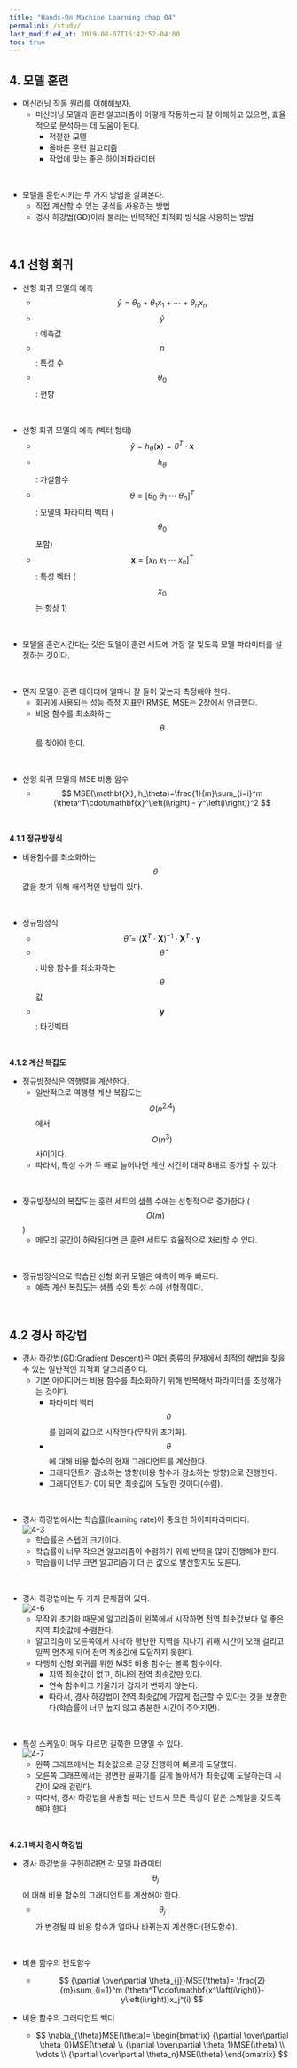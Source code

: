 ```yaml
---
title: "Hands-On Machine Learning chap 04"
permalink: /study/
last_modified_at: 2019-08-07T16:42:52-04:00
toc: true
---
```


## 4. 모델 훈련

- 머신러닝 작동 원리를 이해해보자.
  - 머신러닝 모델과 훈련 알고리즘이 어떻게 작동하는지 잘 이해하고 있으면, 효율적으로 분석하는 데 도움이 된다.
    - 적절한 모델
    - 올바른 훈련 알고리즘
    - 작업에 맞는 좋은 하이퍼파라미터
<br>

- 모델을 훈련시키는 두 가지 방법을 살펴본다.
  - 직접 계산할 수 있는 공식을 사용하는 방법
  - 경사 하강법(GD)이라 불리는 반복적인 최적화 방식을 사용하는 방법
<br>

## 4.1 선형 회귀

- 선형 회귀 모델의 예측
  - $$ \hat{y}=\theta_{0}+\theta_{1}x_{1}+\cdots+\theta_{n}x_{n} $$
  - $$ \hat{y} $$ : 예측값
  - $$ n $$ : 특성 수
  - $$ \theta_{0} $$ : 편향
<br>

- 선형 회귀 모델의 예측 (벡터 형태)
  - $$ \hat{y}=h_\theta(\mathbf{x})=\theta^T\cdot\mathbf{x} $$
  - $$ h_\theta $$ : 가설함수
  - $$ \theta=[\theta_{0}\ \theta_{1}\ \cdots\ \theta_{n}]^T $$ : 모델의 파라미터 벡터 ($$ \theta_{0} $$ 포함)
  - $$ \mathbf{x}=[x_{0}\ x_{1}\ \cdots\ x_{n}]^T $$ : 특성 벡터 ($$ x_{0} $$는 항상 1)
<br>

- 모델을 훈련시킨다는 것은 모델이 훈련 세트에 가장 잘 맞도록 모델 파라미터를 설정하는 것이다.
<br>

- 먼저 모델이 훈련 데이터에 얼마나 잘 들어 맞는지 측정해야 한다.
  - 회귀에 사용되는 성능 측정 지표인 RMSE, MSE는 2장에서 언급했다.
  - 비용 함수를 최소화하는 $$ \theta $$를 찾아야 한다.
<br>

- 선형 회귀 모델의 MSE 비용 함수
  - $$ MSE(\mathbf{X}, h_\theta)=\frac{1}{m}\sum_{i=i}^m (\theta^T\cdot\mathbf{x}^\left(i\right) - y^\left(i\right))^2 $$
<br>

**4.1.1 정규방정식**

- 비용함수를 최소화하는 $$ \theta $$ 값을 찾기 위해 해석적인 방법이 있다.
<br>

- 정규방정식
  - $$ \hat{\theta}=(\mathbf{X}^T\cdot\mathbf{X})^{-1}\cdot\mathbf{X}^T\cdot\mathbf{y} $$
  - $$ \hat{\theta} $$ : 비용 함수를 최소화하는 $$ \theta $$ 값
  - $$ \mathbf{y} $$ : 타깃벡터
<br>

**4.1.2 계산 복잡도**

- 정규방정식은 역행렬을 계산한다.
  - 일반적으로 역행렬 계산 복잡도는 $$ O(n^{2.4}) $$ 에서 $$ O(n^3) $$ 사이이다.
  - 따라서, 특성 수가 두 배로 늘어나면 계산 시간이 대략 8배로 증가할 수 있다.
<br>

- 정규방정식의 복잡도는 훈련 세트의 샘플 수에는 선형적으로 증가한다.($$ O(m) $$)
  - 메모리 공간이 허락된다면 큰 훈련 세트도 효율적으로 처리할 수 있다.
<br>

- 정규방정식으로 학습된 선형 회귀 모델은 예측이 매우 빠르다.
  - 예측 계산 복잡도는 샘플 수와 특성 수에 선형적이다.
<br>

## 4.2 경사 하강법

- 경사 하강법(GD:Gradient Descent)은 여러 종류의 문제에서 최적의 해법을 찾을 수 있는 일반적인 최적화 알고리즘이다.
  - 기본 아이디어는 비용 함수를 최소화하기 위해 반복해서 파라미터를 조정해가는 것이다.
    - 파라미터 벡터 $$ \theta $$를 임의의 값으로 시작한다(무작위 초기화).
    - $$ \theta $$에 대해 비용 함수의 현재 그래디언트를 계산한다.
    - 그래디언트가 감소하는 방향(비용 함수가 감소하는 방향)으로 진행한다.
    - 그래디언트가 0이 되면 최솟값에 도달한 것이다(수렴).
<br>

- 경사 하강법에서는 학습률(learning rate)이 중요한 하이퍼파라미터다. <br>
  ![4-3](images/4-3.png)
  - 학습률은 스텝의 크기이다.
  - 학습률이 너무 작으면 알고리즘이 수렴하기 위해 반복을 많이 진행해야 한다.
  - 학습률이 너무 크면 알고리즘이 더 큰 값으로 발산할지도 모른다.
<br>

- 경사 하강법에는 두 가지 문제점이 있다. <br>
  ![4-6](images/4-6.png)
  - 무작위 초기화 때문에 알고리즘이 왼쪽에서 시작하면 전역 최솟값보다 덜 좋은 지역 최솟값에 수렴한다.
  - 알고리즘이 오른쪽에서 시작하 평탄한 지역을 지나기 위해 시간이 오래 걸리고 일찍 멈추게 되어 전역 최솟값에 도달하지 못한다.
  - 다행히 선형 회귀를 위한 MSE 비용 함수는 볼록 함수이다.
    - 지역 최솟값이 없고, 하나의 전역 최솟값만 있다.
    - 연속 함수이고 기울기가 갑자기 변하지 않는다.
    - 따라서, 경사 하강법이 전역 최솟값에 가깝게 접근할 수 있다는 것을 보장한다(학습률이 너무 높지 않고 충분한 시간이 주어지면).
<br>

- 특성 스케일이 매우 다르면 길쭉한 모양일 수 있다. <br>
  ![4-7](images/4-7.png)
  - 왼쪽 그래프에서는 최솟값으로 곧장 진행하여 빠르게 도달했다.
  - 오른쪽 그래프에서는 평면한 골짜기를 길게 돌아서가 최솟값에 도달하는데 시간이 오래 걸린다.
  - 따라서, 경사 하강법을 사용할 때는 반드시 모든 특성이 같은 스케일을 갖도록 해야 한다.
<br>

**4.2.1 배치 경사 하강법**

- 경사 하강법을 구현하려면 각 모델 파라미터 $$ \theta_{j} $$에 대해 비용 함수의 그래디언트를 계산해야 한다.
  - $$ \theta_{j} $$가 변경될 때 비용 함수가 얼마나 바뀌는지 계산한다(편도함수).
<br>

- 비용 함수의 편도함수
  - $$ {\partial \over\partial \theta_{j}}MSE(\theta)=
    \frac{2}{m}\sum_{i=1}^m (\theta^T\cdot\mathbf{x^\laft(i\right)}-y\left(i\right))x_j^(i) $$

- 비용 함수의 그래디언트 벡터
  - $$ \nabla_{\theta}MSE(\theta)=
    \begin{bmatrix}
      {\partial \over\partial \theta_0}MSE(\theta) \\
      {\partial \over\partial \theta_1}MSE(\theta) \\
      \vdots \\
      {\partial \over\partial \theta_n}MSE(\theta)
    \end{bmatrix} $$
